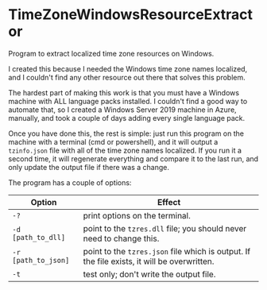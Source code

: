 # TimeZoneWindowsResourceExtractor
Program to extract localized time zone resources on Windows.

I created this because I needed the Windows time zone names localized, and I couldn't find any other resource out there that solves this problem.

The hardest part of making this work is that you must have a Windows machine with ALL language packs installed.  I couldn't find a good way to automate that, so I created a Windows Server 2019 machine in Azure, manually, and took a couple of days adding every single language pack.

Once you have done this, the rest is simple: just run this program on the machine with a terminal (cmd or powershell), and it will output a `tzinfo.json` file with all of the time zone names localized.  If you run it a second time, it will regenerate everything and compare it to the last run, and only update the output file if there was a change.

The program has a couple of options:

|Option|Effect|
|------|------|
|`-?`|print options on the terminal.|
|`-d [path_to_dll]`|point to the `tzres.dll` file; you should never need to change this.|
|`-r [path_to_json]`|point to the `tzres.json` file which is output.  If the file exists, it will be overwritten.|
|`-t`|test only; don't write the output file.|
